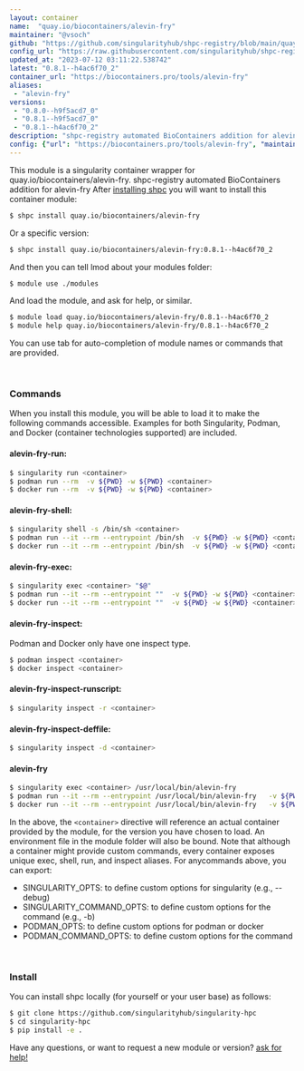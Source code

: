 ```yaml
---
layout: container
name:  "quay.io/biocontainers/alevin-fry"
maintainer: "@vsoch"
github: "https://github.com/singularityhub/shpc-registry/blob/main/quay.io/biocontainers/alevin-fry/container.yaml"
config_url: "https://raw.githubusercontent.com/singularityhub/shpc-registry/main/quay.io/biocontainers/alevin-fry/container.yaml"
updated_at: "2023-07-12 03:11:22.538742"
latest: "0.8.1--h4ac6f70_2"
container_url: "https://biocontainers.pro/tools/alevin-fry"
aliases:
 - "alevin-fry"
versions:
 - "0.8.0--h9f5acd7_0"
 - "0.8.1--h9f5acd7_0"
 - "0.8.1--h4ac6f70_2"
description: "shpc-registry automated BioContainers addition for alevin-fry"
config: {"url": "https://biocontainers.pro/tools/alevin-fry", "maintainer": "@vsoch", "description": "shpc-registry automated BioContainers addition for alevin-fry", "latest": {"0.8.1--h4ac6f70_2": "sha256:72c10bfb3688ae80f5ce6827b66090d80af302eaac7c6304749c91073a21f52c"}, "tags": {"0.8.0--h9f5acd7_0": "sha256:9b09ad00fde35fc0a19768c5ba82bc6bf5cbe83afa719eb57654927bc67283cb", "0.8.1--h9f5acd7_0": "sha256:a354dca356ee686930c886ebaf768325870b8133cd6d68b8039631ee4f145ff8", "0.8.1--h4ac6f70_2": "sha256:72c10bfb3688ae80f5ce6827b66090d80af302eaac7c6304749c91073a21f52c"}, "docker": "quay.io/biocontainers/alevin-fry", "aliases": {"alevin-fry": "/usr/local/bin/alevin-fry"}}
---
```


This module is a singularity container wrapper for quay.io/biocontainers/alevin-fry.
shpc-registry automated BioContainers addition for alevin-fry
After [installing shpc](#install) you will want to install this container module:


```bash
$ shpc install quay.io/biocontainers/alevin-fry
```

Or a specific version:

```bash
$ shpc install quay.io/biocontainers/alevin-fry:0.8.1--h4ac6f70_2
```

And then you can tell lmod about your modules folder:

```bash
$ module use ./modules
```

And load the module, and ask for help, or similar.

```bash
$ module load quay.io/biocontainers/alevin-fry/0.8.1--h4ac6f70_2
$ module help quay.io/biocontainers/alevin-fry/0.8.1--h4ac6f70_2
```

You can use tab for auto-completion of module names or commands that are provided.

<br>

### Commands

When you install this module, you will be able to load it to make the following commands accessible.
Examples for both Singularity, Podman, and Docker (container technologies supported) are included.

#### alevin-fry-run:

```bash
$ singularity run <container>
$ podman run --rm  -v ${PWD} -w ${PWD} <container>
$ docker run --rm  -v ${PWD} -w ${PWD} <container>
```

#### alevin-fry-shell:

```bash
$ singularity shell -s /bin/sh <container>
$ podman run --it --rm --entrypoint /bin/sh  -v ${PWD} -w ${PWD} <container>
$ docker run --it --rm --entrypoint /bin/sh  -v ${PWD} -w ${PWD} <container>
```

#### alevin-fry-exec:

```bash
$ singularity exec <container> "$@"
$ podman run --it --rm --entrypoint ""  -v ${PWD} -w ${PWD} <container> "$@"
$ docker run --it --rm --entrypoint ""  -v ${PWD} -w ${PWD} <container> "$@"
```

#### alevin-fry-inspect:

Podman and Docker only have one inspect type.

```bash
$ podman inspect <container>
$ docker inspect <container>
```

#### alevin-fry-inspect-runscript:

```bash
$ singularity inspect -r <container>
```

#### alevin-fry-inspect-deffile:

```bash
$ singularity inspect -d <container>
```


#### alevin-fry

```bash
$ singularity exec <container> /usr/local/bin/alevin-fry
$ podman run --it --rm --entrypoint /usr/local/bin/alevin-fry   -v ${PWD} -w ${PWD} <container> -c " $@"
$ docker run --it --rm --entrypoint /usr/local/bin/alevin-fry   -v ${PWD} -w ${PWD} <container> -c " $@"
```



In the above, the `<container>` directive will reference an actual container provided
by the module, for the version you have chosen to load. An environment file in the
module folder will also be bound. Note that although a container
might provide custom commands, every container exposes unique exec, shell, run, and
inspect aliases. For anycommands above, you can export:

 - SINGULARITY_OPTS: to define custom options for singularity (e.g., --debug)
 - SINGULARITY_COMMAND_OPTS: to define custom options for the command (e.g., -b)
 - PODMAN_OPTS: to define custom options for podman or docker
 - PODMAN_COMMAND_OPTS: to define custom options for the command

<br>

### Install

You can install shpc locally (for yourself or your user base) as follows:

```bash
$ git clone https://github.com/singularityhub/singularity-hpc
$ cd singularity-hpc
$ pip install -e .
```

Have any questions, or want to request a new module or version? [ask for help!](https://github.com/singularityhub/singularity-hpc/issues)